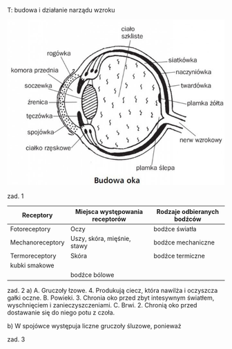 T: budowa i działanie narządu wzroku

![Budowa oka](bio-12-10-21-oko.jpg)

zad. 1

Receptory        | Miejsca występowania receptorów | Rodzaje odbieranych bodźców
-----------------|---------------------------------|-----------------------------
Fotoreceptory    | Oczy                            | bodźce światła
Mechanoreceptory | Uszy, skóra, mięśnie, stawy     | bodźce mechaniczne
Termoreceptory   | Skóra                           | bodźce termiczne
 | kubki smakowe |
 |  | bodźce bólowe


zad. 2
a)
A. Gruczoły łzowe. 4. Produkują ciecz, która nawilża i oczyszcza gałki oczne.
B. Powieki. 3. Chronia oko przed zbyt intesywnym światłem, wyschnięciem i zanieczyszczeniami.
C. Brwi. 2. Chronią oko przed dostawanie się do niego potu z czoła.

b)
W spojówce występuja liczne gruczoły śluzowe, ponieważ

zad. 3
